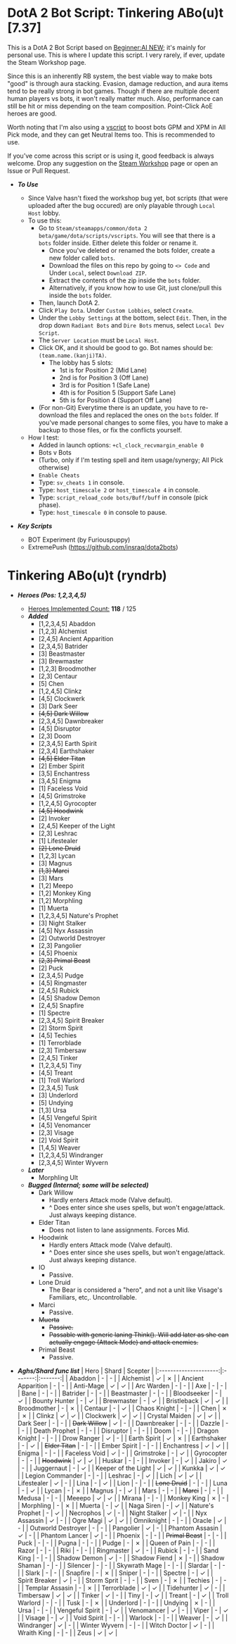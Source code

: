 # DotA 2 Bot Script: Tinkering ABo(u)t [7.37]

This is a DotA 2 Bot Script based on [Beginner:AI NEW](https://steamcommunity.com/sharedfiles/filedetails/?id=1627071163); it's mainly for personal use.
This is where I update this script. I very rarely, if ever, update the Steam Workshop page.

Since this is an inherently RB system, the best viable way to make bots "good" is through aura stacking. Evasion, damage reduction, and aura items tend to be really strong
in bot games. Though if there are multiple decent human players vs bots, it won't really matter much. Also, performance can still be hit or miss depending on the team composition. Point-Click AoE heroes are good.

Worth noting that I'm also using a [vscript](https://github.com/ryndrb/dota2bot/tree/master/Buff) to boost bots GPM and XPM in All Pick mode, and they can get Neutral Items too. This is recommended to use.

If you’ve come across this script or is using it, good feedback is always welcome. Drop any suggestion on the [Steam Workshop](https://steamcommunity.com/sharedfiles/filedetails/?id=3139791706) page or open an Issue or Pull Request.

- ***To Use***
    - Since Valve hasn't fixed the workshop bug yet, bot scripts (that were uploaded after the bug occured) are only playable through `Local Host` lobby.
    - To use this:
        - Go to `Steam/steamapps/common/dota 2 beta/game/dota/scripts/vscripts`. You will see that there is a `bots` folder inside. Either delete this folder or rename it.
            - Once you've deleted or renamed the bots folder, create a new folder called `bots`.
            - Download the files on this repo by going to `<> Code` and Under `Local`, select `Download ZIP`.
            - Extract the contents of the zip inside the `bots` folder.
            - Alternatively, if you know how to use Git, just clone/pull this inside the `bots` folder.
        - Then, launch DotA 2.
        - Click `Play Dota`. Under `Custom Lobbies`, select `Create`.
        - Under the `Lobby Settings` at the bottom, select `Edit`. Then, in the drop down `Radiant Bots` and `Dire Bots` menus, select `Local Dev Script`.
        - The `Server Location` must be `Local Host`.
        - Click OK, and it should be good to go. Bot names should be: `(team.name.(kanji)TA)`.
            - The lobby has 5 slots:
                -  1st is for Position 2 (Mid Lane)
                -  2nd is for Position 3 (Off Lane)
                -  3rd is for Position 1 (Safe Lane)
                -  4th is for Position 5 (Support Safe Lane)
                -  5th is for Position 4 (Support Off Lane)
        - (For non-Git) Everytime there is an update, you have to re-download the files and replaced the ones on the `bots` folder. If you've made personal changes to some files, you have to make a backup to those files, or fix the conflicts yourself.
    - How I test:
        - Added in launch options: `+cl_clock_recvmargin_enable 0`
        - Bots v Bots
        - (Turbo, only if I'm testing spell and item usage/synergy; All Pick otherwise)
        - `Enable Cheats`
        - Type: `sv_cheats 1` in console.
        - Type: `host_timescale 2` or `host_timescale 4` in console.
        - Type: `script_reload_code bots/Buff/buff` in console (pick phase).
        - Type: `host_timescale 0` in console to pause.

- ***Key Scripts***
    - BOT Experiment (by Furiouspuppy)
    - ExtremePush (https://github.com/insraq/dota2bots)

# Tinkering ABo(u)t (ryndrb)
- ***Heroes (Pos: 1,2,3,4,5)***
    - <ins>Heroes Implemented Count:</ins> **118** / 125
    - ***Added***
        - [1,2,3,4,5] Abaddon
        - [1,2,3] Alchemist
        - [2,4,5] Ancient Apparition
        - [2,3,4,5] Batrider
        - [3] Beastmaster
        - [3] Brewmaster
        - [1,2,3] Broodmother
        - [2,3] Centaur
        - [5] Chen
        - [1,2,4,5] Clinkz
        - [4,5] Clockwerk
        - [3] Dark Seer
        - ~~[4,5] Dark Willow~~
        - [2,3,4,5] Dawnbreaker
        - [4,5] Disruptor
        - [2,3] Doom
        - [2,3,4,5] Earth Spirit
        - [2,3,4] Earthshaker
        - ~~[4,5] Elder Titan~~
        - [2] Ember Spirit
        - [3,5] Enchantress
        - [3,4,5] Enigma
        - [1] Faceless Void
        - [4,5] Grimstroke
        - [1,2,4,5] Gyrocopter
        - ~~[4,5] Hoodwink~~
        - [2] Invoker
        - [2,4,5] Keeper of the Light
        - [2,3] Leshrac
        - [1] Lifestealer
        - ~~[2] Lone Druid~~
        - [1,2,3] Lycan
        - [3] Magnus
        - ~~[1,3] Marci~~
        - [3] Mars
        - [1,2] Meepo
        - [1,2] Monkey King
        - [1,2] Morphling
        - [1] Muerta
        - [1,2,3,4,5] Nature's Prophet
        - [3] Night Stalker
        - [4,5] Nyx Assassin
        - [2] Outworld Destroyer
        - [2,3] Pangolier
        - [4,5] Phoenix
        - ~~[2,3] Primal Beast~~
        - [2] Puck
        - [2,3,4,5] Pudge
        - [4,5] Ringmaster
        - [2,4,5] Rubick
        - [4,5] Shadow Demon
        - [2,4,5] Snapfire
        - [1] Spectre
        - [2,3,4,5] Spirit Breaker
        - [2] Storm Spirit
        - [4,5] Techies
        - [1] Terrorblade
        - [2,3] Timbersaw
        - [2,4,5] Tinker
        - [1,2,3,4,5] Tiny
        - [4,5] Treant
        - [1] Troll Warlord
        - [2,3,4,5] Tusk
        - [3] Underlord
        - [5] Undying
        - [1,3] Ursa
        - [4,5] Vengeful Spirit
        - [4,5] Venomancer
        - [2,3] Visage
        - [2] Void Spirit
        - [1,4,5] Weaver
        - [1,2,3,4,5] Windranger
        - [2,3,4,5] Winter Wyvern
    - ***Later***
        - Morphling Ult
    - ***Bugged (Internal; some will be selected)***
        - Dark Willow
            - Hardly enters Attack mode (Valve default).
            - ^ Does enter since she uses spells, but won't engage/attack. Just always keeping distance.
        - Elder Titan
            - Does not listen to lane assignments. Forces Mid.
        - Hoodwink
            - Hardly enters Attack mode (Valve default).
            - ^ Does enter since she uses spells, but won't engage/attack. Just always keeping distance.
        - IO
            - Passive.
        - Lone Druid
            - The Bear is considered a "hero", and not a unit like Visage's Familiars, etc,. Uncontrollable.
        - Marci
            - Passive.
        - ~~Muerta~~
            - ~~Passive.~~
            - ~~Passable with generic laning Think(). Will add later as she can actually engage (Attack Mode) and attack enemies.~~
        - Primal Beast
            - Passive.

- ***Aghs/Shard func list***
    | Hero                  | Shard   | Scepter |
    |:---------------------:|:-------:|:-------:|
    | Abaddon               | -       | -       |
    | Alchemist             | &check; | &cross; |
    | Ancient Apparition    | -       | -       |
    | Anti-Mage             | &check; | &check; |
    | Arc Warden            | -       | -       |
    | Axe                   | -       | -       |
    | Bane                  | -       | -       |
    | Batrider              | -       | -       |
    | Beastmaster           | -       | -       |
    | Bloodseeker           | -       | &check; |
    | Bounty Hunter         | -       | &check; |
    | Brewmaster            | -       | &check; |
    | Bristleback           | &check; | &check; |
    | Broodmother           | -       | &cross; |
    | Centaur               | -       | &check; |
    | Chaos Knight          | -       | -       |
    | Chen                  | &cross; | &cross; |
    | Clinkz                | &check; | &check; |
    | Clockwerk             | &check; | &check; |
    | Crystal Maiden        | &check; | &check; |
    | Dark Seer             | -       | -       |
    | ~~Dark Willow~~       | &check; | -       |
    | Dawnbreaker           | -       | -       |
    | Dazzle                | -       | -       |
    | Death Prophet         | -       | -       |
    | Disruptor             | -       | -       |
    | Doom                  | -       | -       |
    | Dragon Knight         | -       | -       |
    | Drow Ranger           | &check; | -       |
    | Earth Spirit          | &check; | &cross; |
    | Earthshaker           | -       | &check; |
    | ~~Elder Titan~~       | -       | -       |
    | Ember Spirit          | -       | -       |
    | Enchantress           | &check; | &check; |
    | Enigma                | -       | -       |
    | Faceless Void         | &check; | -       |
    | Grimstroke            | -       | &check; |
    | Gyrocopter            | -       | -       |
    | ~~Hoodwink~~          | &check; | &check; |
    | Huskar                | -       | -       |
    | Invoker               | -       | &check; |
    | Jakiro                | &check; | -       |
    | Juggernaut            | -       | &check; |
    | Keeper of the Light   | &check; | &check; |
    | Kunkka                | &check; | &check; |
    | Legion Commander      | -       | -       |
    | Leshrac               | -       | &check; |
    | Lich                  | &check; | &check; |
    | Lifestealer           | &check; | -       |
    | Lina                  | -       | &check; |
    | Lion                  | -       | -       |
    | ~~Lone Druid~~        | -       | -       |
    | Luna                  | -       | &check; |
    | Lycan                 | -       | &cross; |
    | Magnus                | -       | &check; |
    | Mars                  | -       | -       |
    | ~~Marci~~             | -       | -       |
    | Medusa                | -       | -       |
    | Meeepo                | &check; | &check; |
    | Mirana                | -       | -       |
    | Monkey King           | &cross; | -       |
    | Morphling             | -       | &cross; |
    | Muerta                | -       | &check; |
    | Naga Siren            | -       | &check; |
    | Nature's Prophet      | -       | &check; |
    | Necrophos             | &check; | -       |
    | Night Stalker         | &check; | -       |
    | Nyx Assassin          | &check; | -       |
    | Ogre Magi             | &check; | &check; |
    | Omniknight            | -       | -       |
    | Oracle                | &check; | -       |
    | Outworld Destroyer    | -       | -       |
    | Pangolier             | &check; | -       |
    | Phantom Assasin       | &check; | -       |
    | Phantom Lancer        | &check; | -       |
    | Phoenix               | -       | -       |
    | ~~Primal Beast~~      | -       | -       |
    | Puck                  | -       | -       |
    | Pugna                 | -       | -       |
    | Pudge                 | -       | &cross; |
    | Queen of Pain         | -       | -       |
    | Razor                 | -       | -       |
    | Riki                  | -       | -       |
    | Ringmaster            | &check; | -       |
    | Rubick                | -       | -       |
    | Sand King             | -       | -       |
    | Shadow Demon          | &check; | -       |
    | Shadow Fiend          | &cross; | -       |
    | Shadow Shaman         | -       | -       |
    | Silencer              | -       | -       |
    | Skywrath Mage         | -       | -       |
    | Slardar               | -       | -       |
    | Slark                 | -       | -       |
    | Snapfire              | -       | &cross; |
    | Sniper                | -       | -       |
    | Spectre               | -       | &check; |
    | Spirit Breaker        | &check; | -       |
    | Storm Sprit           | -       | -       |
    | Sven                  | -       | &cross; |
    | Techies               | -       | -       |
    | Templar Assasin       | -       | &cross; |
    | Terrorblade           | &check; | &check; |
    | Tidehunter            | &check; | -       |
    | Timbersaw             | &check; | &check; |
    | Tinker                | &check; | -       |
    | Tiny                  | -       | &check; |
    | Treant                | -       | &check; |
    | Troll Warlord         | -       | -       |
    | Tusk                  | -       | &cross; |
    | Underlord             | -       | -       |
    | Undying               | &cross; | -       |
    | Ursa                  | -       | -       |
    | Vengeful Spirit       | -       | &check; |
    | Venomancer            | &check; | -       |
    | Viper                 | -       | &check; |
    | Visage                | -       | &check; |
    | Void Spirit           | -       | -       |
    | Warlock               | -       | -       |
    | Weaver                | -       | &check; |
    | Windranger            | &check; | -       |
    | Winter Wyvern         | -       | -       |
    | Witch Doctor          | &check; | -       |
    | Wraith King           | -       | -       |
    | Zeus                  | &check; | &check; |
    